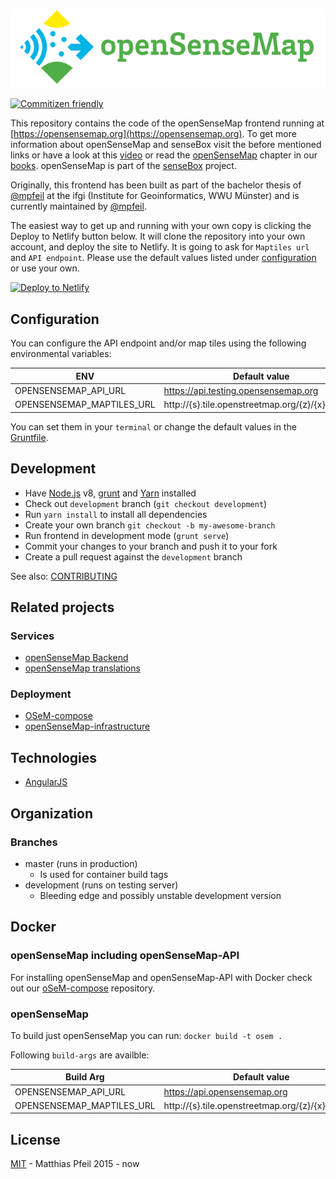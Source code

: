 ![openSenseMap](https://raw.githubusercontent.com/sensebox/resources/master/images/openSenseMap_github.png)

[![Commitizen friendly](https://img.shields.io/badge/commitizen-friendly-brightgreen.svg)](http://commitizen.github.io/cz-cli/)

This repository contains the code of the openSenseMap frontend running at [https://opensensemap.org](https://opensensemap.org). To get more information about openSenseMap and senseBox visit the before mentioned links or have a look at this [video](https://www.youtube.com/watch?v=I8ZeT6hzjKQ) or read the [openSenseMap](https://osem.books.sensebox.de/) chapter in our [books](https://books.sensebox.de/). openSenseMap is part of the [senseBox] project.

Originally, this frontend has been built as part of the bachelor thesis of [@mpfeil](https://github.com/mpfeil) at the ifgi (Institute for Geoinformatics, WWU Münster) and is currently maintained by [@mpfeil](https://github.com/mpfeil).

The easiest way to get up and running with your own copy is clicking the Deploy to Netlify button below. It will clone the repository into your own account, and deploy the site to Netlify. It is going to ask for `Maptiles url` and `API endpoint`. Please use the default values listed under [configuration](#Configuration) or use your own.

[![Deploy to Netlify](https://www.netlify.com/img/deploy/button.svg)](https://app.netlify.com/start/deploy?repository=https://github.com/sensebox/openSenseMap)

## Configuration
You can configure the API endpoint and/or map tiles using the following environmental variables:

| ENV | Default value |
| --------- | ----------------- |
| OPENSENSEMAP_API_URL     | https://api.testing.opensensemap.org |
| OPENSENSEMAP_MAPTILES_URL | http://{s}.tile.openstreetmap.org/{z}/{x}/{y}.png |

You can set them in your `terminal` or change the default values in the [Gruntfile](https://github.com/sensebox/openSenseMap/blob/development/Gruntfile.js#L24).

## Development
- Have [Node.js] v8, [grunt]() and [Yarn] installed
- Check out `development` branch (`git checkout development`)
- Run `yarn install` to install all dependencies
- Create your own branch `git checkout -b my-awesome-branch`
- Run frontend in development mode (`grunt serve`)
- Commit your changes to your branch and push it to your fork
- Create a pull request against the `development` branch

See also: [CONTRIBUTING](.github/CONTRIBUTING.md)

## Related projects

### Services
- [openSenseMap Backend](https://github.com/sensebox/openSenseMap-API)
- [openSenseMap translations](https://github.com/sensebox/openSenseMap-i18n)

### Deployment
- [OSeM-compose](https://github.com/sensebox/OSeM-compose)
- [openSenseMap-infrastructure](https://github.com/sensebox/openSenseMap-infrastructure)

## Technologies

* [AngularJS]

## Organization

### Branches
- master (runs in production)
  - Is used for container build tags
- development (runs on testing server)
  - Bleeding edge and possibly unstable development version

## Docker

### openSenseMap including openSenseMap-API

For installing openSenseMap and openSenseMap-API with Docker check out our [oSeM-compose](https://github.com/sensebox/OSeM-compose) repository.

### openSenseMap

To build just openSenseMap you can run:
```docker build -t osem .```

Following ```build-args``` are availble:

| Build Arg | Default value |
| --------- | ----------------- |
| OPENSENSEMAP_API_URL     | https://api.opensensemap.org |
| OPENSENSEMAP_MAPTILES_URL | http://{s}.tile.openstreetmap.org/{z}/{x}/{y}.png |

## License

[MIT](LICENSE) - Matthias Pfeil 2015 - now

[AngularJS]:https://angularjs.org/
[Node.js]:http://nodejs.org/
[openSenseMap]:https://opensensemap.org/
[senseBox]:https://sensebox.de/
[Yarn]:https://yarnpkg.com/en/
